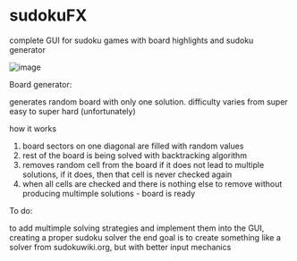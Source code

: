 # sudokuFX

complete GUI for sudoku games with board highlights and sudoku generator

![image](https://user-images.githubusercontent.com/53341064/149345148-18a55942-8313-47cf-a6f3-44532d5b3ea8.png)




Board generator:

generates random board with only one solution. difficulty varies from super easy to super hard (unfortunately)

how it works
1. board sectors on one diagonal are filled with random values
2. rest of the board is being solved with backtracking algorithm
3. removes random cell from the board if it does not lead to multiple solutions, if it does, then that cell is never checked again
4. when all cells are checked and there is nothing else to remove without producing multimple solutions - board is ready



To do:

to add multimple solving strategies and implement them into the GUI, creating a proper sudoku solver
the end goal is to create something like a solver from sudokuwiki.org, but with better input mechanics
